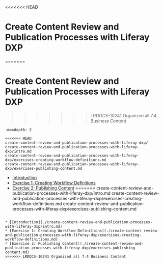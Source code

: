 <<<<<<< HEAD
# Create Content Review and Publication Processes with Liferay DXP 
=======
# Create Content Review and Publication Processes with Liferay DXP
>>>>>>> LRDOCS-10241 Organized all 7.4 Business Content

```{toctree}
:maxdepth: 2

<<<<<<< HEAD
create-content-review-and-publication-processes-with-liferay-dxp/ 
create-content-review-and-publication-processes-with-liferay-dxp/intro.md 
create-content-review-and-publication-processes-with-liferay-dxp/exercises-creating-workflow-definitions.md 
create-content-review-and-publication-processes-with-liferay-dxp/exercises-publishing-content.md 
```

* [Introduction](./create-content-review-and-publication-processes-with-liferay-dxp/intro.md) 
* [Exercise 1: Creating Workflow Definitions](./create-content-review-and-publication-processes-with-liferay-dxp/exercises-creating-workflow-definitions.md) 
* [Exercise 2: Publishing Content](./create-content-review-and-publication-processes-with-liferay-dxp/exercises-publishing-content.md) 
=======
create-content-review-and-publication-processes-with-liferay-dxp/intro.md
create-content-review-and-publication-processes-with-liferay-dxp/exercises-creating-workflow-definitions.md
create-content-review-and-publication-processes-with-liferay-dxp/exercises-publishing-content.md
```

* [Introduction](./create-content-review-and-publication-processes-with-liferay-dxp/intro.md)
* [Exercise 1: Creating Workflow Definitions](./create-content-review-and-publication-processes-with-liferay-dxp/exercises-creating-workflow-definitions.md)
* [Exercise 2: Publishing Content](./create-content-review-and-publication-processes-with-liferay-dxp/exercises-publishing-content.md)
>>>>>>> LRDOCS-10241 Organized all 7.4 Business Content

